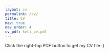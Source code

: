 ```yaml
---
layout: cv
permalink: /cv/
title: CV
nav: true
nav_order: 4
cv_pdf: keli_cv.pdf
---
```


Click the right-top PDF button to get my CV file :)